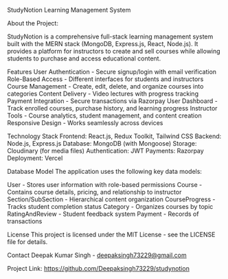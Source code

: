 StudyNotion Learning Management System

About the Project:

StudyNotion is a comprehensive full-stack learning management system built with the MERN stack (MongoDB, Express.js, React, Node.js). It provides a platform for instructors to create and sell courses while allowing students to purchase and access educational content.


Features
User Authentication - Secure signup/login with email verification
Role-Based Access - Different interfaces for students and instructors
Course Management - Create, edit, delete, and organize courses into categories
Content Delivery - Video lectures with progress tracking
Payment Integration - Secure transactions via Razorpay
User Dashboard - Track enrolled courses, purchase history, and learning progress
Instructor Tools - Course analytics, student management, and content creation
Responsive Design - Works seamlessly across devices


Technology Stack
Frontend: React.js, Redux Toolkit, Tailwind CSS
Backend: Node.js, Express.js
Database: MongoDB (with Mongoose)
Storage: Cloudinary (for media files)
Authentication: JWT
Payments: Razorpay
Deployment: Vercel


Database Model
The application uses the following key data models:

User - Stores user information with role-based permissions
Course - Contains course details, pricing, and relationship to instructor
Section/SubSection - Hierarchical content organization
CourseProgress - Tracks student completion status
Category - Organizes courses by topic
RatingAndReview - Student feedback system
Payment - Records of transactions


License
This project is licensed under the MIT License - see the LICENSE file for details.


Contact
Deepak Kumar Singh - deepaksingh73229@gmail.com

Project Link: https://github.com/Deepaksingh73229/studynotion